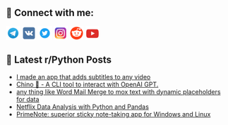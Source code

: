 ## 🔎 Connect with me:
[<img src="https://github.com/bullbesh/bullbesh/blob/main/images/Telegram.png" width="32" height="32" />](https://t.me/bullbesh)
[<img src="https://github.com/bullbesh/bullbesh/blob/main/images/VK.png" width="32" height="32" />](https://vk.com/bullbesh)
[<img src="https://github.com/bullbesh/bullbesh/blob/main/images/Twitter.png" width="32" height="32" />](https://twitter.com/bullbesh1)
[<img src="https://github.com/bullbesh/bullbesh/blob/main/images/Instagram.png" width="32" height="32" />](https://www.instagram.com/bullbesh)
[<img src="https://github.com/bullbesh/bullbesh/blob/main/images/Reddit.png" width="32" height="32" />](https://www.reddit.com/user/bullbesh)
[<img src="https://github.com/bullbesh/bullbesh/blob/main/images/YouTube.png" width="32" height="32" />](https://www.youtube.com/channel/UCtfjRs6uzgq5mfm8S06WTcg)

## 📕 Latest r/Python Posts
<!-- BLOG-POST-LIST:START -->
- [I made an app that adds subtitles to any video](https://www.reddit.com/r/Python/comments/1apzzvp/i_made_an_app_that_adds_subtitles_to_any_video/)
- [Chino 🌸 - A CLI tool to interact with OpenAI GPT.](https://www.reddit.com/r/Python/comments/1apzmbf/chino_a_cli_tool_to_interact_with_openai_gpt/)
- [any thing like Word Mail Merge to mox text with dynamic placeholders for data](https://www.reddit.com/r/Python/comments/1applpe/any_thing_like_word_mail_merge_to_mox_text_with/)
- [Netflix Data Analysis with Python and Pandas](https://www.reddit.com/r/Python/comments/1app11a/netflix_data_analysis_with_python_and_pandas/)
- [PrimeNote: superior sticky note-taking app for Windows and Linux](https://www.reddit.com/r/Python/comments/1aphale/primenote_superior_sticky_notetaking_app_for/)
<!-- BLOG-POST-LIST:END -->
